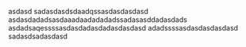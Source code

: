 
asdasd
sadasdasdsdaadqssasdasdasdasd
asdasdadadsasdaaadaadadadadssadasasddadasdads
asdadsaqessssasdasdadasdadasdasdasd
adadssssasdasdasdasdasd
sadasdsadasdasd
